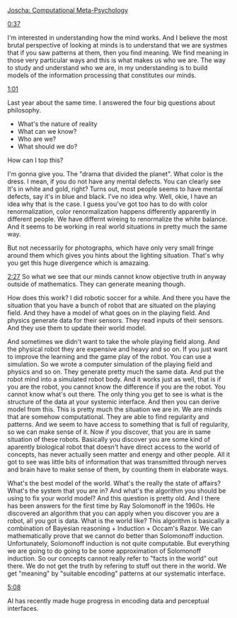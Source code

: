 [Joscha: Computational Meta-Psychology](https://www.youtube.com/watch?v=WRdJCFEqFTU)

[0:37](https://youtu.be/WRdJCFEqFTU?t=37)

I'm interested in understanding how the mind works. And I believe the most brutal perspective of looking at minds is to understand that we are systmes that if you saw patterns at them, then you find meaning. We find meaning in those very particular ways and this is what makes us who we are.
The way to study and understand who we are, in my understanding is to build models of the information processing that constitutes our minds.

[1:01](https://youtu.be/WRdJCFEqFTU?t=61)

Last year about the same time. I answered the four big questions about philosophy.

- What's the nature of reality
- What can we know?
- Who are we?
- What should we do?

How can I top this?

I'm gonna give you. The "drama that divided the planet".
What color is the dress.
I mean, if you do not have any mental defects. You can clearly see It's in white and gold, right?
Turns out, most people seems to have mental defects, say it's in blue and black. I've no idea why.
Well, okie, I have an idea why that is the case. I guess you've got too has to do with color renormalization, color renormalization happens differently apparently in different people. We have differnt wireing to renormalize the white balance. And it seems to be working in real world situations in pretty much the same way. 

But not necessarily for photographs, which  have only very small fringe around them which gives you hints about the lighting situation. That's why you get this huge divergence which is amazaing.

[2:27](https://youtu.be/WRdJCFEqFTU?t=147)
So what we see that our minds cannot know objective truth in anyway outside of mathematics. They can generate meaning though. 

How does this work?
I did robotic soccer for a while. And there you have the situation that you have a bunch of robot that are situated on the playing field.
And they have a model of what goes on in the playing field. And physics generate data for their sensors. They read inputs of their sensors. And they use them to update their world model.

And sometimes we didn't want to take the whole playing field along. And the physical robot they are expensive and heavy and so on.
If you just want to improve the learning and the game play of the robot. You can use a simulation. 
So we wrote a computer simulation of the playing field and physics and so on. They generate pretty much the same data. And put the robot mind into a simulated robot body.
And it works just as well, that is if you are the robot, you cannot know the difference if you are the robot. You cannot know what's out there. The only thing you get to see is what is the structure of the data at your systemic interface. And then you can derive model from this.
This is pretty much the situation we are in. We are minds that are somehow computational. They are able to find regularity and patterns. And we seem to have access to something that is full of regularity, so we can make sense of it.
Now if you discover, that you are in same situation of these robots. Basically you discover you are some kind of aparently biological robot that doesn't have direct access to the world of concepts, has never actually seen matter and energy and other people. All it got to see was little bits of information that was transmitted through nerves and brain have to make sense of them, by counting them in elaborate ways.

What's the best model of the world. What's the really the state of affairs? What's the system that you are in? And what's the algorithm you should be using to fix your world model?
And this question is pretty old. And I there has been answers for the first time by Ray Solomonoff in the 1960s.
He discovered an algorithm that you can apply when you discover you are a robot, all you got is data. What is the world like?
This algorithm is basically a combination of Bayesian reasoning + Induction + Occam's Razor.
We can mathematically prove that we cannot do better than Solomonoff induction.
Unfortunately, Solomonoff induction is not quite computable.
But everything we are going to do going to be some approximation of Solomonoff induction.
So our concepts cannot really refer to "facts in the world" out there.
We do not get the truth by refering to stuff out there in the world.
We get "meaning" by "suitable encoding" patterns at our systematic interface.

[5:08](https://youtu.be/WRdJCFEqFTU?t=308)

AI has recently made huge progress in encoding data and perceptual interfaces.
